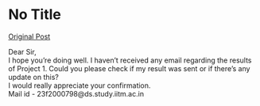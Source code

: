 # No Title

[Original Post](https://discourse.onlinedegree.iitm.ac.in/t/171141/186)

<p>Dear Sir,<br>
I hope you’re doing well. I haven’t received any email regarding the results of Project 1. Could you please check if my result was sent or if there’s any update on this?<br>
I would really appreciate your confirmation.<br>
Mail id - 23f2000798@ds.study.iitm.ac.in</p>